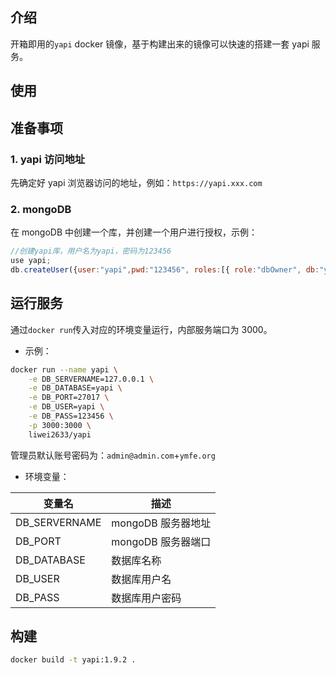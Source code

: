 ## 介绍

开箱即用的`yapi` docker 镜像，基于构建出来的镜像可以快速的搭建一套 yapi 服务。

## 使用

## 准备事项

### 1. yapi 访问地址

先确定好 yapi 浏览器访问的地址，例如：`https://yapi.xxx.com`

### 2. mongoDB

在 mongoDB 中创建一个库，并创建一个用户进行授权，示例：

```js
//创建yapi库，用户名为yapi，密码为123456
use yapi;
db.createUser({user:"yapi",pwd:"123456", roles:[{ role:"dbOwner", db:"yapi" } ] })
```
## 运行服务

通过`docker run`传入对应的环境变量运行，内部服务端口为 3000。

- 示例：

```sh
docker run --name yapi \
    -e DB_SERVERNAME=127.0.0.1 \
    -e DB_DATABASE=yapi \
    -e DB_PORT=27017 \
    -e DB_USER=yapi \
    -e DB_PASS=123456 \
    -p 3000:3000 \
    liwei2633/yapi
```

管理员默认账号密码为：`admin@admin.com`+`ymfe.org`

- 环境变量：

| 变量名               | 描述               |
| -------------------- | ------------------ |
| DB_SERVERNAME        | mongoDB 服务器地址 |
| DB_PORT              | mongoDB 服务器端口 |
| DB_DATABASE          | 数据库名称         |
| DB_USER              | 数据库用户名       |
| DB_PASS              | 数据库用户密码     |

## 构建

```sh
docker build -t yapi:1.9.2 .
```
